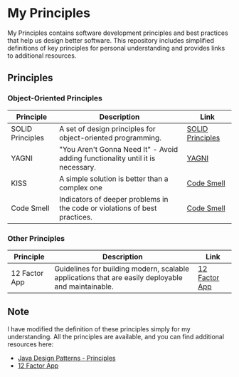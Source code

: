# My Principles

My Principles contains software development principles and best practices that help us design better software. This repository includes simplified definitions of key principles for personal understanding and provides links to additional resources.

## Principles

### Object-Oriented Principles

| Principle            | Description | Link                                                   |
|----------------------|-------------|--------------------------------------------------------|
| SOLID Principles     | A set of design principles for object-oriented programming. | [SOLID Principles](https://github.com/pawanpk87/My-Principles/tree/main/SOLID%20Principles) |
| YAGNI                | "You Aren't Gonna Need It" - Avoid adding functionality until it is necessary. | [YAGNI](https://github.com/pawanpk87/My-Principles/tree/main/YAGNI) |
| KISS                 | A simple solution is better than a complex one | [Code Smell](https://github.com/pawanpk87/My-Principles/tree/main/KISS) |
| Code Smell           | Indicators of deeper problems in the code or violations of best practices. | [Code Smell](https://github.com/pawanpk87/My-Principles/tree/main/Code%20smell ) |

### Other Principles

| Principle            | Description | Link                                                   |
|----------------------|-------------|--------------------------------------------------------|
| 12 Factor App        | Guidelines for building modern, scalable applications that are easily deployable and maintainable. | [12 Factor App](https://github.com/pawanpk87/My-Principles/tree/main/12%20Factor%20App) |

## Note

I have modified the definition of these principles simply for my understanding. All the principles are available, and you can find additional resources here:

- [Java Design Patterns - Principles](https://java-design-patterns.com/principles/)
- [12 Factor App](https://12factor.net/)
